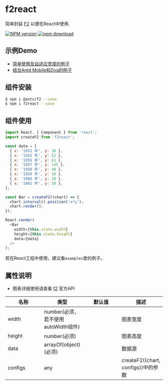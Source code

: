 # f2react

简单封装 [F2](https://antv.alipay.com/zh-cn/f2/3.x/index.html) 以便在React中使用.

[![NPM version][npm-image]][npm-url]
[![npm download][download-image]][download-url]

[npm-image]: http://img.shields.io/npm/v/f2react.svg?style=flat-square
[npm-url]: http://npmjs.org/package/f2react
[download-image]: https://img.shields.io/npm/dm/f2react.svg?style=flat-square
[download-url]: https://npmjs.org/package/f2react

## 示例Demo

- [简单使用及自适应宽度的例子](https://github.com/beautycss/f2react/tree/master/examples)
- [结合Antd Mobile和Dva的例子](https://github.com/beautycss/antd-mobile-dva-f2)

## 组件安装
```bash
$ npm i @antv/f2 --save
$ npm i f2react --save
```

## 组件使用

```js
import React, { Component } from 'react';
import createF2 from 'f2react';

const data = [
  { x: '1951 年', y: 38 },
  { x: '1952 年', y: 52 },
  { x: '1956 年', y: 61 },
  { x: '1957 年', y: 145 },
  { x: '1958 年', y: 48 },
  { x: '1959 年', y: 38 },
  { x: '1960 年', y: 38 },
  { x: '1962 年', y: 38 },
];

const Bar = createF2((chart) => {
  chart.interval().position('x*y');
  chart.render();
});

React.render(
  <Bar
    width={this.state.width}
    height={this.state.height}
    data={data}
  />
);
```
若在React工程中使用，建议看`examples`里的例子。

## 属性说明

* 图表详细使用请查看 [f2](https://antv.alipay.com/zh-cn/f2/3.x/api/index.html) 官方API

<table class="table table-bordered table-striped">
  <thead>
    <tr>
        <th style="width: 100px;">名称</th>
        <th style="width: 50px;">类型</th>
        <th style="width: 100px;">默认值</th>
        <th>描述</th>
    </tr>
  </thead>
  <tbody>
    <tr>
      <td>width</td>
      <td>number(必须，若不使用autoWidth组件)</td>
      <td></td>
      <td>图表宽度</td>
    </tr>
    <tr>
      <td>height</td>
      <td>number(必须)</td>
      <td></td>
      <td>图表高度</td>
    </tr>
    <tr>
      <td>data</td>
      <td>arrayOf(object) (必须)</td>
      <td></td>
      <td>数据源</td>
    </tr>
    <tr>
      <td>configs</td>
      <td>any</td>
      <td></td>
      <td>createF2((chart, configs))中的参数</td>
    </tr>
  </tbody>
</table>
